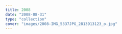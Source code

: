 ```yaml
---
title: 2008
date: "2008-08-31"
type: "collection"
cover: "images/2008-IMG_5337JPG_2813913123_o.jpg"
---
```

